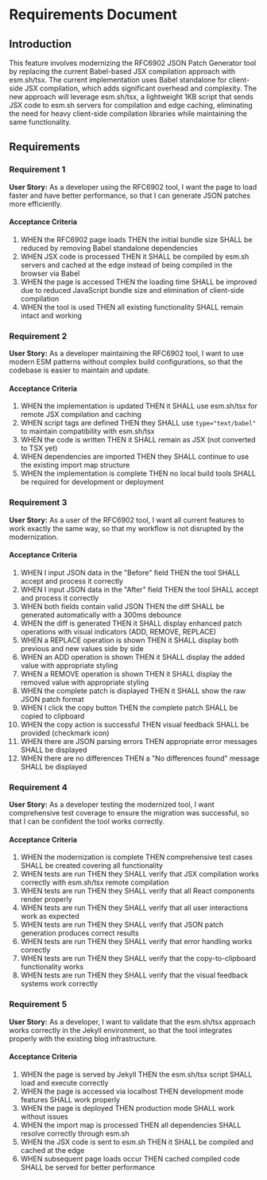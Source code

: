 # Requirements Document

## Introduction

This feature involves modernizing the RFC6902 JSON Patch Generator tool by replacing the current Babel-based JSX compilation approach with esm.sh/tsx. The current implementation uses Babel standalone for client-side JSX compilation, which adds significant overhead and complexity. The new approach will leverage esm.sh/tsx, a lightweight 1KB script that sends JSX code to esm.sh servers for compilation and edge caching, eliminating the need for heavy client-side compilation libraries while maintaining the same functionality.

## Requirements

### Requirement 1

**User Story:** As a developer using the RFC6902 tool, I want the page to load faster and have better performance, so that I can generate JSON patches more efficiently.

#### Acceptance Criteria

1. WHEN the RFC6902 page loads THEN the initial bundle size SHALL be reduced by removing Babel standalone dependencies
2. WHEN JSX code is processed THEN it SHALL be compiled by esm.sh servers and cached at the edge instead of being compiled in the browser via Babel
3. WHEN the page is accessed THEN the loading time SHALL be improved due to reduced JavaScript bundle size and elimination of client-side compilation
4. WHEN the tool is used THEN all existing functionality SHALL remain intact and working

### Requirement 2

**User Story:** As a developer maintaining the RFC6902 tool, I want to use modern ESM patterns without complex build configurations, so that the codebase is easier to maintain and update.

#### Acceptance Criteria

1. WHEN the implementation is updated THEN it SHALL use esm.sh/tsx for remote JSX compilation and caching
2. WHEN script tags are defined THEN they SHALL use `type="text/babel"` to maintain compatibility with esm.sh/tsx
3. WHEN the code is written THEN it SHALL remain as JSX (not converted to TSX yet)
4. WHEN dependencies are imported THEN they SHALL continue to use the existing import map structure
5. WHEN the implementation is complete THEN no local build tools SHALL be required for development or deployment

### Requirement 3

**User Story:** As a user of the RFC6902 tool, I want all current features to work exactly the same way, so that my workflow is not disrupted by the modernization.

#### Acceptance Criteria

1. WHEN I input JSON data in the "Before" field THEN the tool SHALL accept and process it correctly
2. WHEN I input JSON data in the "After" field THEN the tool SHALL accept and process it correctly
3. WHEN both fields contain valid JSON THEN the diff SHALL be generated automatically with a 300ms debounce
4. WHEN the diff is generated THEN it SHALL display enhanced patch operations with visual indicators (ADD, REMOVE, REPLACE)
5. WHEN a REPLACE operation is shown THEN it SHALL display both previous and new values side by side
6. WHEN an ADD operation is shown THEN it SHALL display the added value with appropriate styling
7. WHEN a REMOVE operation is shown THEN it SHALL display the removed value with appropriate styling
8. WHEN the complete patch is displayed THEN it SHALL show the raw JSON patch format
9. WHEN I click the copy button THEN the complete patch SHALL be copied to clipboard
10. WHEN the copy action is successful THEN visual feedback SHALL be provided (checkmark icon)
11. WHEN there are JSON parsing errors THEN appropriate error messages SHALL be displayed
12. WHEN there are no differences THEN a "No differences found" message SHALL be displayed

### Requirement 4

**User Story:** As a developer testing the modernized tool, I want comprehensive test coverage to ensure the migration was successful, so that I can be confident the tool works correctly.

#### Acceptance Criteria

1. WHEN the modernization is complete THEN comprehensive test cases SHALL be created covering all functionality
2. WHEN tests are run THEN they SHALL verify that JSX compilation works correctly with esm.sh/tsx remote compilation
3. WHEN tests are run THEN they SHALL verify that all React components render properly
4. WHEN tests are run THEN they SHALL verify that all user interactions work as expected
5. WHEN tests are run THEN they SHALL verify that JSON patch generation produces correct results
6. WHEN tests are run THEN they SHALL verify that error handling works correctly
7. WHEN tests are run THEN they SHALL verify that the copy-to-clipboard functionality works
8. WHEN tests are run THEN they SHALL verify that the visual feedback systems work correctly

### Requirement 5

**User Story:** As a developer, I want to validate that the esm.sh/tsx approach works correctly in the Jekyll environment, so that the tool integrates properly with the existing blog infrastructure.

#### Acceptance Criteria

1. WHEN the page is served by Jekyll THEN the esm.sh/tsx script SHALL load and execute correctly
2. WHEN the page is accessed via localhost THEN development mode features SHALL work properly
3. WHEN the page is deployed THEN production mode SHALL work without issues
4. WHEN the import map is processed THEN all dependencies SHALL resolve correctly through esm.sh
5. WHEN the JSX code is sent to esm.sh THEN it SHALL be compiled and cached at the edge
6. WHEN subsequent page loads occur THEN cached compiled code SHALL be served for better performance